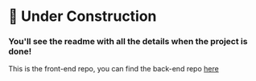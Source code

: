 # 🚧 Under Construction
### You'll see the readme with all the details when the project is done!

This is the front-end repo, you can find the back-end repo [here](https://github.com/gabiliz/finance-manager-api)
